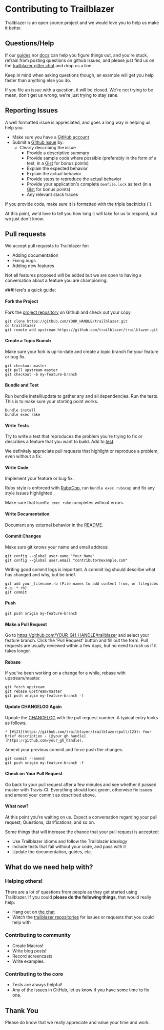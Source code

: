 # Contributing to Trailblazer
Trailblazer is an open source project and we would love you to help us make it better.

## Questions/Help
If our [guides][guides] nor [docs][api-docs] can help you figure things out, and you're stuck, refrain from posting questions on github issues, and please just find us on the [trailblazer gitter chat][chat] and drop us a line.

Keep in mind when asking questions though, an example will get you help faster than anything else you do.

If you file an issue with a question, it will be closed. We're not trying to be mean, don't get us wrong, we're just trying to stay sane.

## Reporting Issues
A well formatted issue is appreciated, and goes a long way in helping us help you.

* Make sure you have a [GitHub account](https://github.com/signup/free)
* Submit a [Github issue][issues-link] by:
  * Clearly describing the issue
    * Provide a descriptive summary
    * Provide sample code where possible (preferably in the form of a test, in a [Gist][gist] for bonus points)
    * Explain the expected behavior
    * Explain the actual behavior
    * Provide steps to reproduce the actual behavior
    * Provide your application's complete `Gemfile.lock` as text (in a [Gist][gist] for bonus points)
    * Any relevant stack traces

If you provide code, make sure it is formatted with the triple backticks (\`).

At this point, we'd love to tell you how long it will take for us to respond, but we just don't know.

## Pull requests
We accept pull requests to Trailblazer for:

* Adding documentation
* Fixing bugs
* Adding new features

Not all features proposed will be added but we are open to having a conversation about a feature you are championing.

###Here's a quick guide:
#### Fork the Project
Fork the [project repository][project-repo-link] on Github and check out your copy.

```
git clone https://github.com/YOUR_HANDLE/trailblazer.git
cd trailblazer
git remote add upstream https://github.com/trailblazer/trailblazer.git
```

#### Create a Topic Branch
Make sure your fork is up-to-date and create a topic branch for your feature or bug fix.
```
git checkout master
git pull upstream master
git checkout -b my-feature-branch
```

#### Bundle and Test
Run bundle install/update to gather any and all dependencies. Run the tests. This is to make sure your starting point works.

```
bundle install
bundle exec rake
```

#### Write Tests
Try to write a test that reproduces the problem you're trying to fix or describes a feature that you want to build. Add to [test][test-link].

We definitely appreciate pull requests that highlight or reproduce a problem, even without a fix.

#### Write Code
Implement your feature or bug fix.

Ruby style is enforced with [RuboCop](https://github.com/bbatsov/rubocop), run `bundle exec rubocop` and fix any style issues highlighted.

Make sure that `bundle exec rake` completes without errors.

#### Write Documentation
Document any external behavior in the [README](README.md).

#### Commit Changes
Make sure git knows your name and email address:

```
git config --global user.name "Your Name"
git config --global user.email "contributor@example.com"
```

Writing good commit logs is important. A commit log should describe what has changed and why, but be brief.

```
git add your_filename.rb (File names to add content from, or fileglobs e.g. *.rb)
git commit
```

#### Push
```
git push origin my-feature-branch
```

#### Make a Pull Request
Go to https://github.com/YOUR_GH_HANDLE/trailblazer and select your feature branch. Click the 'Pull Request' button and fill out the form. Pull requests are usually reviewed within a few days, but no need to rush us if it takes longer.

#### Rebase
If you've been working on a change for a while, rebase with upstream/master.

```
git fetch upstream
git rebase upstream/master
git push origin my-feature-branch -f
```

#### Update CHANGELOG Again
Update the [CHANGELOG](CHANGELOG.md) with the pull request number. A typical entry looks as follows.

```
* [#123](https://github.com/trailblazer/trailblazer/pull/123): Your brief description - [@your_gh_handle](https://github.com/your_gh_handle).
```

Amend your previous commit and force push the changes.

```
git commit --amend
git push origin my-feature-branch -f
```

#### Check on Your Pull Request
Go back to your pull request after a few minutes and see whether it passed muster with Travis-CI. Everything should look green, otherwise fix issues and amend your commit as described above.

#### What now?
At this point you're waiting on us. Expect a conversation regarding your pull request; Questions, clarifications, and so on.

Some things that will increase the chance that your pull request is accepted:
* Use Trailblazer idioms and follow the Trailblazer idealogy
* Include tests that fail without your code, and pass with it
* Update the documentation, guides, etc.

## What do we need help with?
### Helping others!
There are a lot of questions from people as they get started using Trailblazer. If you could **please do the following things**, that would really help:

- Hang out on [the chat][chat]
- Watch the [trailblazer repositories][repositories] for issues or requests that you could help with

### Contributing to community
- Create Macros!
- Write blog posts!
- Record screencasts
- Write examples.

### Contributing to the core
- Tests are always helpful!
- Any of the issues in GitHub, let us know if you have some time to fix one.

## Thank You
Please do know that we really appreciate and value your time and work.

[gist]: https://gist.github.com
[guides]: https://www.trailblazer.to
[api-docs]: https://www.trailblazer.to/api-docs
[chat]: https://gitter.im/trailblazer/chat
[repositories]: https://github.com/trailblazer
[test-link]: https://github.com/trailblazer/trailblazer/tree/master/test
[project-repo-link]: https://github.com/trailblazer/trailblazer
[issues-link]: https://www.github.com/trailblazer/trailblazer/issues

